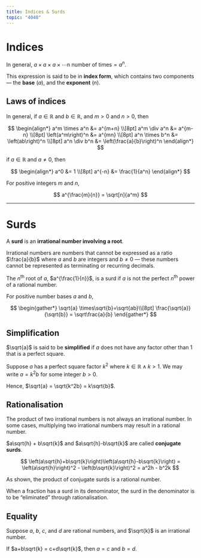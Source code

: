 ```yaml
---
title: Indices & Surds
topic: "4048"
---
```

# Indices
In general, $a\times a\times a\times \cdots \text{n number of times} = a^n$.

This expression is said to be in **index form**, which contains two components — the **base** ($a$), and the **exponent** ($n$).

## Laws of indices
In general, if $a\in\mathbb{R}$ and $b \in\mathbb{R}$, and $m > 0$ and $n > 0$, then

$$
\begin{align*}
a^m \times a^n &= a^{m+n} \\[8pt]
a^m \div a^n &= a^{m-n} \\[8pt]
\left(a^m\right)^n &= a^{mn} \\[8pt]
a^n \times b^n &= \left(ab\right)^n \\[8pt]
a^n \div b^n &= \left(\frac{a}{b}\right)^n
\end{align*}
$$

if $a \in\mathbb{R}$ and $a \neq0$, then

$$
\begin{align*} a^0 &= 1 \\[8pt] a^{-n} &= \frac{1}{a^n} \end{align*}
$$

For positive integers $m$ and $n$,

$$
a^{\frac{m}{n}} = \sqrt[n]{a^m}
$$

---
# Surds
A **surd** is an **irrational number involving a root**.

Irrational numbers are numbers that cannot be expressed as a ratio $\frac{a}{b}$ where $a$ and $b$ are integers and $b\neq0$ — these numbers cannot be represented as terminating or recurring decimals.

The $n^\text{th}$ root of $a$, $a^{\frac{1}{n}}$, is a surd if $a$ is not the perfect $n^\text{th}$ power of a rational number.

For positive number bases $a$ and $b$,

$$
\begin{gather*} \sqrt{a} \times\sqrt{b}=\sqrt{ab}\\[8pt] \frac{\sqrt{a}}{\sqrt{b}} = \sqrt\frac{a}{b} \end{gather*}
$$

## Simplification

$\sqrt{a}$ is said to be **simplified** if $a$ does not have any factor other than 1 that is a perfect square.

Suppose $a$ has a perfect square factor $k^2$ where $k\in\mathbb{R} \wedge k>1$. We may write $a = k^2 b$ for some integer $b>0$.

Hence, $\sqrt{a} = \sqrt{k^2b} = k\sqrt{b}$.

## Rationalisation
The product of two irrational numbers is not always an irrational number. In some cases, multiplying two irrational numbers may result in a rational number.

$a\sqrt{h} + b\sqrt{k}$ and $a\sqrt{h}-b\sqrt{k}$ are called **conjugate surds**.

$$
\left(a\sqrt{h}+b\sqrt{k}\right)\left(a\sqrt{h}-b\sqrt{k}\right) = \left(a\sqrt{h}\right)^2 - \left(b\sqrt{k}\right)^2 = a^2h - b^2k
$$

As shown, the product of conjugate surds is a rational number.

When a fraction has a surd in its denominator, the surd in the denominator is to be “eliminated” through rationalisation.

## Equality
Suppose $a$, $b$, $c$, and $d$ are rational numbers, and $\sqrt{k}$ is an irrational number.

If $a+b\sqrt{k} = c+d\sqrt{k}$, then $a=c$ and $b=d$.
